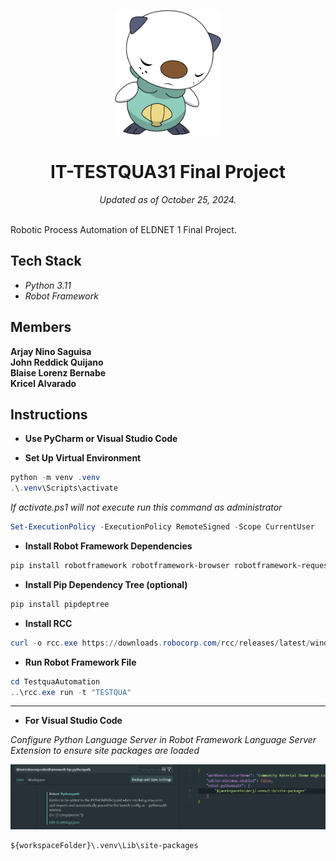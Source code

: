 <p align="center">
  <img src="assets/oshawott.png" alt="Oshawott" height=200>
</p>

<h1 align="center"> IT-TESTQUA31 Final Project </h1>
<p align="center"><i >Updated as of October 25, 2024.</i></p><br>
Robotic Process Automation of ELDNET 1 Final Project.

## Tech Stack
- <i>Python 3.11<br>
- Robot Framework</i>

## Members
**Arjay Nino Saguisa**<br>
**John Reddick Quijano**<br>
**Blaise Lorenz Bernabe**<br>
**Kricel Alvarado**

## Instructions

- **Use PyCharm or Visual Studio Code**

- **Set Up Virtual Environment**
```powershell
python -m venv .venv
.\.venv\Scripts\activate
```
*If activate.ps1 will not execute run this command as administrator*
```powershell
Set-ExecutionPolicy -ExecutionPolicy RemoteSigned -Scope CurrentUser
```

- **Install Robot Framework Dependencies**
```powershell
pip install robotframework robotframework-browser robotframework-requests robotframework-seleniumlibrary
```

- **Install Pip Dependency Tree (optional)**
```powershell
pip install pipdeptree
```
- **Install RCC**
```powershell
curl -o rcc.exe https://downloads.robocorp.com/rcc/releases/latest/windows64/rcc.exe
```
- **Run Robot Framework File**
```powershell
cd TestquaAutomation
..\rcc.exe run -t "TESTQUA"
```

<hr>

- **For Visual Studio Code**

*Configure Python Language Server in Robot Framework Language Server Extension to ensure site packages are loaded*

<p align="center">
  <img src="assets/instruction.png" alt="instruction">
</p>

```
${workspaceFolder}\.venv\Lib\site-packages
```
